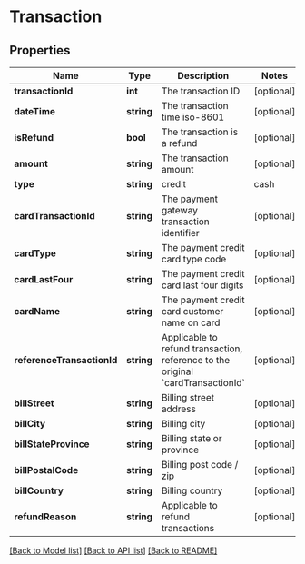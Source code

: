 # Transaction

## Properties
Name | Type | Description | Notes
------------ | ------------- | ------------- | -------------
**transactionId** | **int** | The transaction ID | [optional] 
**dateTime** | **string** | The transaction time iso-8601 | [optional] 
**isRefund** | **bool** | The transaction is a refund | [optional] 
**amount** | **string** | The transaction amount | [optional] 
**type** | **string** | credit | cash | other | triPos | [optional] 
**cardTransactionId** | **string** | The payment gateway transaction identifier | [optional] 
**cardType** | **string** | The payment credit card type code | [optional] 
**cardLastFour** | **string** | The payment credit card last four digits | [optional] 
**cardName** | **string** | The payment credit card customer name on card | [optional] 
**referenceTransactionId** | **string** | Applicable to refund transaction, reference to the original &#x60;cardTransactionId&#x60; | [optional] 
**billStreet** | **string** | Billing street address | [optional] 
**billCity** | **string** | Billing city | [optional] 
**billStateProvince** | **string** | Billing state or province | [optional] 
**billPostalCode** | **string** | Billing post code / zip | [optional] 
**billCountry** | **string** | Billing country | [optional] 
**refundReason** | **string** | Applicable to refund transactions | [optional] 

[[Back to Model list]](../../README.md#documentation-for-models) [[Back to API list]](../../README.md#documentation-for-api-endpoints) [[Back to README]](../../README.md)

